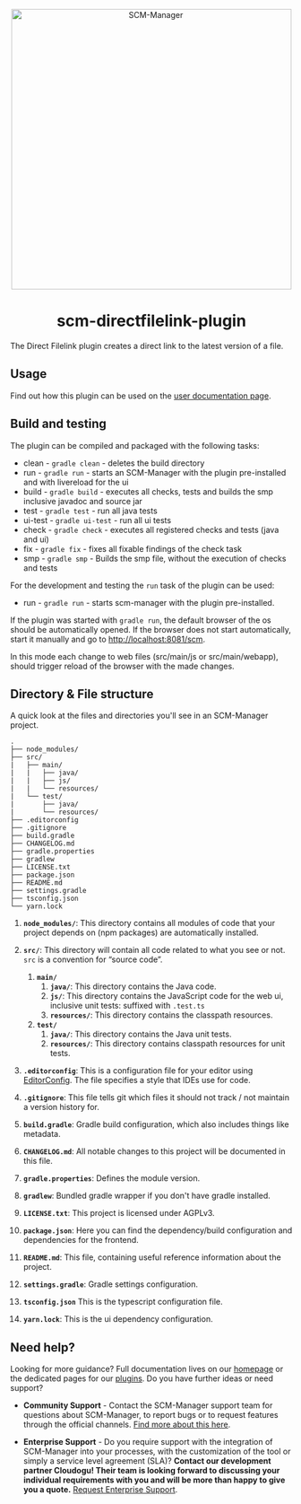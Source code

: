 <p align="center">
  <a href="https://scm-manager.org/">
    <img alt="SCM-Manager" src="https://download.scm-manager.org/images/logo/scm-manager_logo.png" width="500" />
  </a>
</p>
<h1 align="center">
  scm-directfilelink-plugin
</h1>

The Direct Filelink plugin creates a direct link to the latest version of a file.

## Usage

Find out how this plugin can be used on the [user documentation page](https://scm-manager.org/plugins/scm-directfilelink-plugin/docs).

## Build and testing

The plugin can be compiled and packaged with the following tasks:

* clean - `gradle clean` - deletes the build directory
* run - `gradle run` - starts an SCM-Manager with the plugin pre-installed and with livereload for the ui
* build - `gradle build` - executes all checks, tests and builds the smp inclusive javadoc and source jar
* test - `gradle test` - run all java tests
* ui-test - `gradle ui-test` - run all ui tests
* check - `gradle check` - executes all registered checks and tests (java and ui)
* fix - `gradle fix` - fixes all fixable findings of the check task
* smp - `gradle smp` - Builds the smp file, without the execution of checks and tests

For the development and testing the `run` task of the plugin can be used:

* run - `gradle run` - starts scm-manager with the plugin pre-installed.

If the plugin was started with `gradle run`, the default browser of the os should be automatically opened.
If the browser does not start automatically, start it manually and go to [http://localhost:8081/scm](http://localhost:8081/scm).

In this mode each change to web files (src/main/js or src/main/webapp), should trigger reload of the browser with the made changes.

## Directory & File structure

A quick look at the files and directories you'll see in an SCM-Manager project.

    .
    ├── node_modules/
    ├── src/
    |   ├── main/
    |   |   ├── java/
    |   |   ├── js/
    |   |   └── resources/
    |   └── test/
    |       ├── java/
    |       └── resources/
    ├── .editorconfig
    ├── .gitignore
    ├── build.gradle
    ├── CHANGELOG.md
    ├── gradle.properties
    ├── gradlew
    ├── LICENSE.txt
    ├── package.json
    ├── README.md
    ├── settings.gradle
    ├── tsconfig.json
    └── yarn.lock

1.  **`node_modules/`**: This directory contains all modules of code that your project depends on (npm packages) are automatically installed.

2.  **`src/`**: This directory will contain all code related to what you see or not. `src` is a convention for “source code”.
    1. **`main/`**
        1. **`java/`**: This directory contains the Java code.
        2. **`js/`**: This directory contains the JavaScript code for the web ui, inclusive unit tests: suffixed with `.test.ts`
        3. **`resources/`**: This directory contains the classpath resources.
    2. **`test/`**
        1. **`java/`**: This directory contains the Java unit tests.
        2. **`resources/`**: This directory contains classpath resources for unit tests.

3.  **`.editorconfig`**: This is a configuration file for your editor using [EditorConfig](https://editorconfig.org/). The file specifies a style that IDEs use for code.

4.  **`.gitignore`**: This file tells git which files it should not track / not maintain a version history for.

5.  **`build.gradle`**: Gradle build configuration, which also includes things like metadata.

6.  **`CHANGELOG.md`**: All notable changes to this project will be documented in this file.

7.  **`gradle.properties`**: Defines the module version.

8.  **`gradlew`**: Bundled gradle wrapper if you don't have gradle installed.

9.  **`LICENSE.txt`**: This project is licensed under AGPLv3.

10.  **`package.json`**: Here you can find the dependency/build configuration and dependencies for the frontend.

11.  **`README.md`**: This file, containing useful reference information about the project.

12.  **`settings.gradle`**: Gradle settings configuration.

13. **`tsconfig.json`** This is the typescript configuration file.

14. **`yarn.lock`**: This is the ui dependency configuration.

## Need help?

Looking for more guidance? Full documentation lives on our [homepage](https://scm-manager.org/docs/) or the dedicated pages for our [plugins](https://scm-manager.org/plugins/). Do you have further ideas or need support?

- **Community Support** - Contact the SCM-Manager support team for questions about SCM-Manager, to report bugs or to request features through the official channels. [Find more about this here](https://scm-manager.org/support/).

- **Enterprise Support** - Do you require support with the integration of SCM-Manager into your processes, with the customization of the tool or simply a service level agreement (SLA)? **Contact our development partner Cloudogu! Their team is looking forward to discussing your individual requirements with you and will be more than happy to give you a quote.** [Request Enterprise Support](https://cloudogu.com/en/scm-manager-enterprise/).
